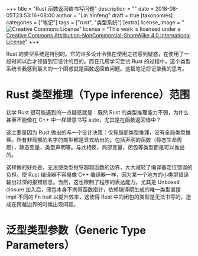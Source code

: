 +++
title = "Rust 函数返回值书写问题"
description = ""
date = 2018-08-05T23:53:16+08:00
author = "Lin Yinfeng"
draft = true
[taxonomies]
categories = ["笔记"]
tags = ["rust", "类型系统"]
[extra]
license_image = "![Creative Commons License](https://i.creativecommons.org/l/by-nc-sa/4.0/88x31.png)"
license = "This work is licensed under a [Creative Commons Attribution-NonCommercial-ShareAlike 4.0 International License](http://creativecommons.org/licenses/by-nc-sa/4.0/)"
+++

Rust 的类型系统是特别的。它的许多设计令我在使用之初感到疑惑，在使用了一段时间以后才领悟到它设计的目的。而在几周学习尝试 Rust 的过程中，这个类型系统令我感到最大的一个困惑就是函数返回值问题。这篇笔记将记录我的思考。

<!-- more -->

# Rust 类型推理（Type inference）范围

初学 Rust 很可能遇到的一点疑惑就是：既然 Rust 的类型推理能力不弱，为什么甚至不能像在 C++ 中一样肆意书写 auto，尤其是在函数返回值中？

这主要是因为 Rust 做出的与一个设计决策：仅有局部类型推理，没有全局类型推理。所有非局部的名字的类型都是显式给出的。包括声明的函数（静态生命周期），静态变量，类型声明等。与此相反，局部变量，闭包等类型都是可以推出的。

这样做的好处是，无法使类型推导超越函数的边界，大大减轻了编译器定位错误的负担。使 Rust 编译器不容易像 C++ 编译器一样，因为某一个地方的小类型错误输出过深的报错信息。当然，这也限制了程序的表达能力，尤其是 Unboxed closure 加入后，闭包本身不携带函数指针，依赖编译期生成的唯一类型直接 impl 不同的 Fn trait 以提升效率，这使得 Rust 中的闭包的类型是无法书写的，造成在跨越边界的时候出现问题。

# 泛型类型参数（Generic Type Parameters）
